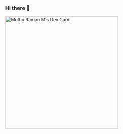 ### Hi there 👋

<!--
**muthu3107/muthu3107** is a ✨ _special_ ✨ repository because its `README.md` (this file) appears on your GitHub profile.

Here are some ideas to get you started:

- 🔭 I’m currently working on ...
- 🌱 I’m currently learning ...
- 👯 I’m looking to collaborate on ...
- 🤔 I’m looking for help with ...
- 💬 Ask me about ...
- 📫 How to reach me: ...
- 😄 Pronouns: ...
- ⚡ Fun fact: ...

<a href="https://app.daily.dev/muthuramanm"><img src="https://api.daily.dev/devcards/0653b6d238d14c57b6c54b5c2feea290.png?r=tng" width="400" alt="Muthu Raman M's Dev Card"/></a>
-->

<a href="https://app.daily.dev/muthuramanm"><img src="https://api.daily.dev/devcards/v2/UDxxXIb17RdNJqpytj3W5.png?r=zdq" width="356" alt="Muthu Raman M's Dev Card"/></a>
